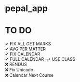 # pepal_app

# TO DO

✔ FIX ALL GET MARKS
<br>
✔ AVG PER MATTER
<br>
✔ FIX CALENDAR
<br>
✔ FULL CALENDAR --> USE CLASS
<br>
❌ RENDUS
<br>
❌ Fix Unicode
<br>
❌ Calendar Next Course
